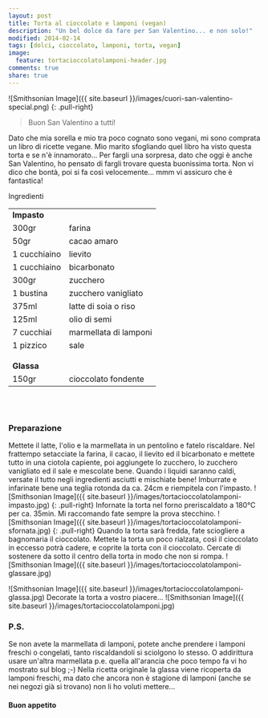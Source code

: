 ```yaml
---
layout: post
title: Torta al cioccolato e lamponi (vegan)
description: "Un bel dolce da fare per San Valentino... e non solo!"
modified: 2014-02-14
tags: [dolci, cioccolato, lamponi, torta, vegan]
image:
  feature: tortacioccolatolamponi-header.jpg
comments: true
share: true
---
```


![Smithsonian Image]({{ site.baseurl }}/images/cuori-san-valentino-special.png)
{: .pull-right}

> Buon San Valentino a tutti!

Dato che mia sorella e mio tra poco cognato sono vegani, mi sono comprata un libro di ricette vegane. Mio marito sfogliando quel libro ha visto questa torta e se n'è innamorato... Per fargli una sorpresa, dato che oggi è anche San Valentino, ho pensato di fargli trovare questa buonissima torta. Non vi dico che bontà, poi si fa così velocemente... mmm vi assicuro che è fantastica!


<div class="ingredients">
  <div class="ingredients-title">Ingredienti</div>
  <table>
    <tbody>
      <tr>
        <td colspan="2"><b>Impasto</b></td>
      </tr>
      <tr>
        <td>300gr</td>
        <td>farina</td>
      </tr>
      <tr>
        <td>50gr</td>
        <td>cacao amaro</td>
      </tr>
      <tr>
        <td>1 cucchiaino</td>
        <td>lievito</td>
      </tr>
      <tr>
        <td>1 cucchiaino</td>
        <td>bicarbonato</td>
      </tr>
      <tr>
      	<td>300gr</td>
        <td>zucchero</td>
      </tr>
      <tr>
        <td>1 bustina</td>
        <td>zucchero vanigliato</td>
      </tr>
      <tr>
        <td>375ml</td>
        <td>latte di soia o riso</td>
      </tr>
      <tr>
        <td>125ml</td>
        <td>olio di semi</td>
      </tr>
      <tr>
        <td>7 cucchiai</td>
        <td>marmellata di lamponi</td>
      </tr>
      <tr>
        <td>1 pizzico</td>
        <td>sale</td>
      </tr>
      <tr style="height: 15px;"></tr>
      <tr>          
        <td colspan="2"><b>Glassa</b></td>
      </tr>
      <tr>
        <td>150gr</td>
        <td>cioccolato fondente</td>        
      </tr>
    </tbody>
  </table>
  <br></br>
</div>


<h3>
	<font color="grey">
		<i class="icon-cogs"></i>
	</font> Preparazione
</h3>

Mettete il latte, l'olio e la marmellata in un pentolino e fatelo riscaldare. Nel frattempo setacciate la farina, il cacao, il lievito ed il bicarbonato e mettete tutto in una ciotola capiente, poi aggiungete lo zucchero, lo zucchero vanigliato ed il sale e mescolate bene. Quando i liquidi saranno caldi, versate il tutto negli ingredienti asciutti e mischiate bene!
Imburrate e infarinate bene una teglia rotonda da ca. 24cm e riempitela con l'impasto. 
![Smithsonian Image]({{ site.baseurl }}/images/tortacioccolatolamponi-impasto.jpg)
{: .pull-right}
Infornate la torta nel forno preriscaldato a 180°C per ca. 35min. Mi raccomando fate sempre la prova stecchino.
![Smithsonian Image]({{ site.baseurl }}/images/tortacioccolatolamponi-sfornata.jpg)
{: .pull-right}
Quando la torta sarà fredda, fate sciogliere a bagnomaria il cioccolato. Mettete la torta un poco rialzata, così il cioccolato in eccesso potrà cadere, e coprite la torta con il cioccolato. Cercate di sostenere da sotto il centro della torta in modo che non si rompa.
![Smithsonian Image]({{ site.baseurl }}/images/tortacioccolatolamponi-glassare.jpg)

![Smithsonian Image]({{ site.baseurl }}/images/tortacioccolatolamponi-glassa.jpg)
Decorate la torta a vostro piacere...
![Smithsonian Image]({{ site.baseurl }}/images/tortacioccolatolamponi.jpg)

<h3>
  <font color="#FFCC00">
    <i class="icon-lightbulb"></i>
  </font> P.S.
</h3>

Se non avete la marmellata di lamponi, potete anche prendere i lamponi freschi o congelati, tanto riscaldandoli si sciolgono lo stesso. O addirittura usare un'altra marmellata p.e. quella all'arancia che poco tempo fa vi ho mostrato sul blog ;-) Nella ricetta originale la glassa viene ricoperta da lamponi freschi, ma dato che ancora non è stagione di lamponi (anche se nei negozi già si trovano) non li ho voluti mettere...

<h4>Buon appetito
  <font color="red">
    <i class="icon-smile"></i>
  </font>
</h4>